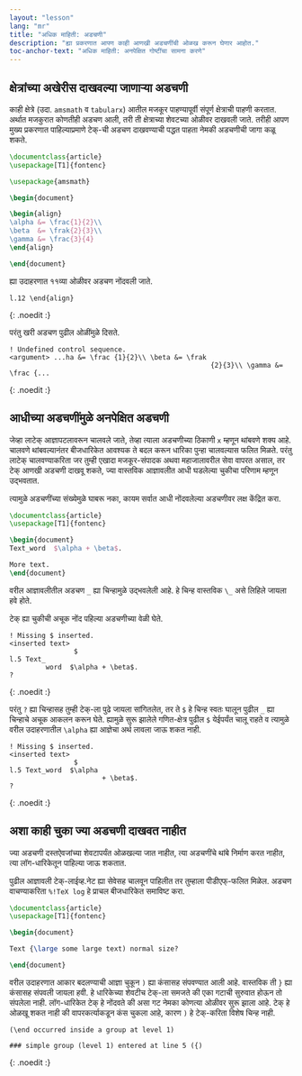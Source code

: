 ```yaml
---
layout: "lesson"
lang: "mr"
title: "अधिक माहिती: अडचणी"
description: "ह्या प्रकरणात आपण काही आणखी अडचणींची ओळख करून घेणार आहोत."
toc-anchor-text: "अधिक माहिती: अनपेक्षित गोष्टींचा सामना करणे"
---
```


## क्षेत्रांच्या अखेरीस दाखवल्या जाणाऱ्या अडचणी

काही क्षेत्रे (उदा. `amsmath` व `tabularx`) आतील मजकूर पाहण्यापूर्वी संपूर्ण क्षेत्राची पाहणी
करतात. अर्थात मजकुरात कोणतीही अडचण आली, तरी ती क्षेत्राच्या शेवटच्या ओळीवर दाखवली
जाते. तरीही आपण मुख्य प्रकरणात पाहिल्याप्रमाणे टेक्-ची अडचण दाखवण्याची पद्धत पाहता नेमकी
अडचणीची जागा कळू शकते.

```latex
\documentclass{article}
\usepackage[T1]{fontenc}

\usepackage{amsmath}

\begin{document}

\begin{align}
\alpha &= \frac{1}{2}\\
\beta  &= \frak{2}{3}\\
\gamma &= \frac{3}{4} 
\end{align}

\end{document}
```

ह्या उदाहरणात ११व्या ओळीवर अडचण नोंदवली जाते.

```
l.12 \end{align}
```
{: .noedit :}

परंतु खरी अडचण पुढील ओळींमुळे दिसते.

```
! Undefined control sequence.
<argument> ...ha &= \frac {1}{2}\\ \beta &= \frak 
                                                  {2}{3}\\ \gamma &= \frac {...
```
{: .noedit :}


## आधीच्या अडचणींमुळे अनपेक्षित अडचणी

जेव्हा लाटेक् आज्ञापटलावरून चालवले जाते, तेव्हा त्याला अडचणीच्या ठिकाणी `x` म्हणून थांबवणे शक्य
आहे. चालवणे थांबवल्यानंतर बीजधारिकेत आवश्यक ते बदल करून धारिका पुन्हा चालवल्यास फलित
मिळते. परंतु लाटेक् चालवण्याकरिता जर तुम्ही एखादा मजकूर-संपादक अथवा महाजालावरील सेवा वापरत
असाल, तर टेक् आणखी अडचणी दाखवू शकते, ज्या वास्तविक आज्ञावलीत आधी घडलेल्या चुकीचा परिणाम
म्हणून उद्भवतात.

त्यामुळे अडचणींच्या संख्येमुळे घाबरू नका, कायम सर्वात आधी नोंदवलेल्या अडचणीवर लक्ष केंद्रित करा.

```latex
\documentclass{article}
\usepackage[T1]{fontenc}

\begin{document}
Text_word  $\alpha + \beta$.

More text.
\end{document}
```

वरील आज्ञावलीतील अडचण `_` ह्या चिन्हामुळे उद्भवलेली आहे. हे चिन्ह वास्तविक `\_` असे लिहिले
जायला हवे होते.

टेक् ह्या चुकीची अचूक नोंद पहिल्या अडचणीच्या वेळी घेते.

```
! Missing $ inserted.
<inserted text> 
                $
l.5 Text_
         word  $\alpha + \beta$.
?
```
{: .noedit :}

परंतु `?` ह्या चिन्हासह तुम्ही टेक्-ला पुढे जायला सांगितलेत, तर ते `$` हे चिन्ह स्वतः घालून पुढील
`_` ह्या चिन्हाचे अचूक आकलन करून घेते. ह्यामुळे सुरू झालेले गणित-क्षेत्र पुढील `$` येईपर्यंत चालू
राहते व त्यामुळे वरील उदाहरणातील `\alpha` ह्या आज्ञेचा अर्थ लावला जाऊ शकत नाही.

```
! Missing $ inserted.
<inserted text> 
                $
l.5 Text_word  $\alpha
                       + \beta$.
? 
```
{: .noedit :}


## अशा काही चुका ज्या अडचणी दाखवत नाहीत


ज्या अडचणी दस्तऐवजांच्या शेवटापर्यंत ओळखल्या जात नाहीत, त्या अडचणींचे थांबे निर्माण करत नाहीत,
त्या लॉग-धारिकेतून पाहिल्या जाऊ शकतात.

पुढील आज्ञावली टेक्-लाईव्ह.नेट ह्या सेवेसह चालवून पाहिलीत तर तुम्हाला पीडीएफ्-फलित मिळेल. अडचण
वाचण्याकरिता `%!TeX log` हे प्राचल बीजधारिकेत समाविष्ट करा.

```latex
\documentclass{article}
\usepackage[T1]{fontenc}

\begin{document}

Text {\large some large text) normal size?

\end{document}
```

वरील उदाहरणात आकार बदलण्याची आज्ञा चुकून `)` ह्या कंसासह संपवण्यात आली आहे. वास्तविक ती
`}` ह्या कंसासह संपवली जायला हवी. हे धारिकेच्या शेवटीच टेक्-ला समजते की एका गटाची सुरुवात
होऊन तो संपलेला नाही. लॉग-धारिकेत टेक् हे नोंदवते की असा गट नेमका कोणत्या ओळीवर सुरू झाला
आहे. टेक् हे ओळखू शकत नाही की वापरकर्त्याकडून कंस चुकला आहे, कारण `)` हे टेक्-करिता विशेष चिन्ह
नाही.

```
(\end occurred inside a group at level 1)

### simple group (level 1) entered at line 5 ({)
```
{: .noedit :}


<script>
window.addEventListener('load', function(){
  rlselectline('pre0',9);
  rlselectline('pre3',4);
  rlselectline('pre6',5);
  }, false);
</script>

